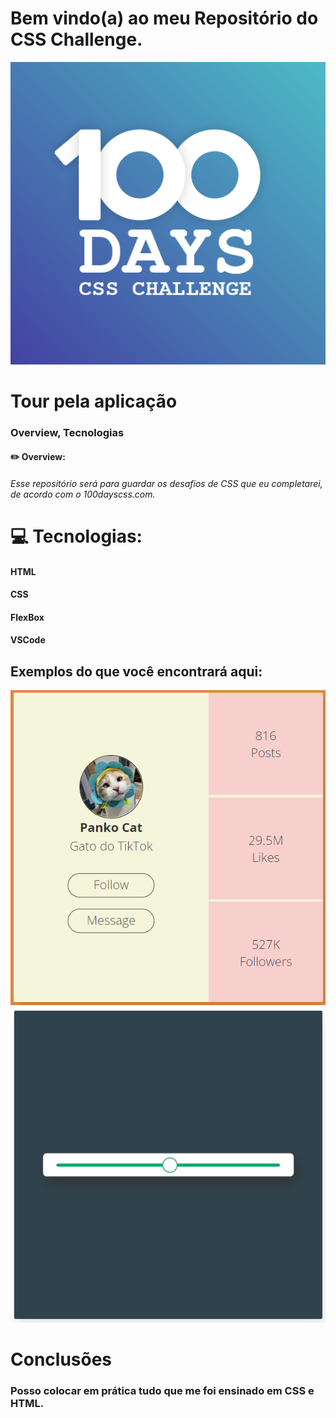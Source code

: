 # Bem vindo(a) ao meu Repositório do CSS Challenge. 
![Welcome](https://github.com/devbaiana/100daysCSS/blob/main/100.PNG)
#                                                              Tour pela aplicação
###                                                             Overview, Tecnologias


#### ✏️ Overview:
###### Esse repositório será para guardar os desafios de CSS que eu completarei, de acordo com o 100dayscss.com.



#     💻 Tecnologias:

#### HTML
#### CSS
#### FlexBox
#### VSCode

## Exemplos do que você encontrará aqui:
![Json](https://github.com/devbaiana/100daysCSS/blob/main/D6.PNG)
![Json](https://github.com/devbaiana/100daysCSS/blob/main/D53.PNG)

# Conclusões
### Posso colocar em prática tudo que me foi ensinado em CSS e HTML.


